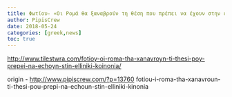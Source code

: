 ```yaml
---
title: Φωτίου- «Οι Ρομά θα ξαναβρούν τη θέση που πρέπει να έχουν στην ελληνική κοινωνία»
author: PipisCrew
date: 2018-05-24
categories: [greek,news]
toc: true
---
```


http://www.tilestwra.com/fotioy-oi-roma-tha-xanavroyn-ti-thesi-poy-prepei-na-echoyn-stin-elliniki-koinonia/

origin - http://www.pipiscrew.com/?p=13760 fotiou-i-roma-tha-xanavroun-ti-thesi-pou-prepi-na-echoun-stin-elliniki-kinonia